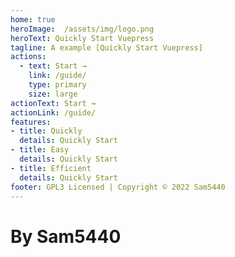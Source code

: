 ```yaml
---
home: true
heroImage:  /assets/img/logo.png
heroText: Quickly Start Vuepress
tagline: A example [Quickly Start Vuepress]
actions:
  - text: Start →
    link: /guide/
    type: primary
    size: large
actionText: Start →
actionLink: /guide/
features:
- title: Quickly
  details: Quickly Start
- title: Easy
  details: Quickly Start
- title: Efficient
  details: Quickly Start
footer: GPL3 Licensed | Copyright © 2022 Sam5440
---
```


# By Sam5440
